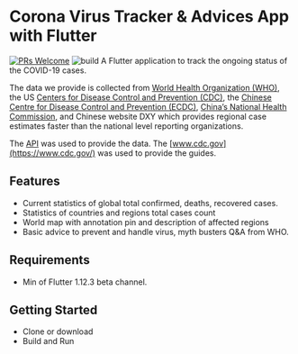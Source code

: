 # Corona Virus Tracker & Advices App with Flutter
[![PRs Welcome](https://img.shields.io/badge/PRs-welcome-brightgreen.svg?style=flat)](http://makeapullrequest.com)
![build](https://github.com/r0hnx/GoCorona/workflows/build/badge.svg?branch=v1.1)
A Flutter application to track the ongoing status of the COVID-19 cases. 

The data we provide is collected from [World Health Organization (WHO)](https://www.who.int/), the US [Centers for Disease Control and Prevention (CDC)](https://www.cdc.gov/), the [Chinese Centre for Disease Control and Prevention (ECDC)](http://www.chinacdc.cn/en/), [China’s National Health Commission](http://en.nhc.gov.cn/), and Chinese website DXY which provides regional case estimates faster than the national level reporting organizations.

The [API]( https://coronavirus-19-api.herokuapp.com/ ) was used to provide the data. The [www.cdc.gov](https://www.cdc.gov/) was used to provide the guides.


## Features
- Current statistics of global total confirmed, deaths, recovered cases.
- Statistics of countries and regions total cases count
- World map with annotation pin and description of affected regions
- Basic advice to prevent and handle virus,  myth busters Q&A from WHO.

## Requirements
- Min of Flutter 1.12.3 beta channel.

## Getting Started
- Clone or download
- Build and Run

